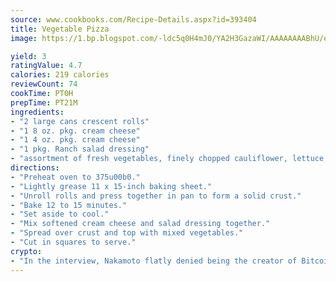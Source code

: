 ```yaml
---
source: www.cookbooks.com/Recipe-Details.aspx?id=393404
title: Vegetable Pizza
image: https://1.bp.blogspot.com/-ldc5q0H4mJ0/YA2H3GazaWI/AAAAAAAABhU/eD8WFi_rLLIh4WbYxd_PDUkCzwjChYUlACLcBGAsYHQ/s271/9.png

yield: 3
ratingValue: 4.7
calories: 219 calories
reviewCount: 74
cookTime: PT0H
prepTime: PT21M
ingredients:
- "2 large cans crescent rolls"
- "1 8 oz. pkg. cream cheese"
- "1 4 oz. pkg. cream cheese"
- "1 pkg. Ranch salad dressing"
- "assortment of fresh vegetables, finely chopped cauliflower, lettuce, broccoli, peppers, celery, onion, tomatoes, cucumbers, etc."
directions:
- "Preheat oven to 375u00b0."
- "Lightly grease 11 x 15-inch baking sheet."
- "Unroll rolls and press together in pan to form a solid crust."
- "Bake 12 to 15 minutes."
- "Set aside to cool."
- "Mix softened cream cheese and salad dressing together."
- "Spread over crust and top with mixed vegetables."
- "Cut in squares to serve."
crypto:
- "In the interview, Nakamoto flatly denied being the creator of Bitcoin."
---
```

